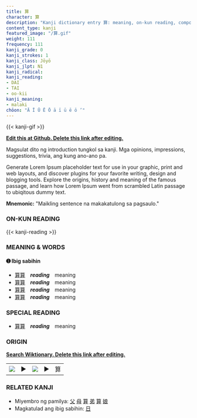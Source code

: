 ```yaml
---
title: 算
character: 算
description: "Kanji dictionary entry 算: meaning, on-kun reading, compounds, origin, related kanji"
content_type: kanji
featured_image: "/算.gif"
weight: 111
frequency: 111
kanji_grade: 0
kanji_strokes: 1
kanji_class: Jōyō
kanji_jlpt: N1
kanji_radical: 
kanji_reading: 
- DAI
- TAI
- oo-kii
kanji_meaning:
- malaki
chōon: "Ā Ī Ū Ē Ō ā ī ū ē ō ’"
---
```

[//]: # (Don't edit the line below. Kanji animated GIF code is automatically generated.)
{{< kanji-gif >}}

[//]: # (Edit below this line.)

**[Edit this at Github. Delete this link after editing.](https://github.com/tim0g/tim/tree/main/content/kanji/算/index.md)**

Magsulat dito ng introduction tungkol sa kanji. Mga opinions, impressions, suggestions, trivia, ang kung ano-ano pa.

Generate Lorem Ipsum placeholder text for use in your graphic, print and web layouts, and discover plugins for your favorite writing, design and blogging tools. Explore the origins, history and meaning of the famous passage, and learn how Lorem Ipsum went from scrambled Latin passage to ubiqitous dummy text.
 
**Mnemonic:** "Maikling sentence na makakatulong sa pagsaulo."

### ON-KUN READING

[//]: # (Don't edit the line below. ON-KUN READING code is automatically generated.)
{{< kanji-reading >}}

### MEANING & WORDS

#### ➊ **Ibig sabihin**
  - [算](../算)[算](../算)　***reading***　meaning
  - [算](../算)[算](../算)　***reading***　meaning
  - [算](../算)[算](../算)　***reading***　meaning
  - [算](../算)[算](../算)　***reading***　meaning

### SPECIAL READING
  - [算](../算)[算](../算)　***reading***　meaning

### ORIGIN

**[Search Wiktionary. Delete this link after editing.](https://wiktionary.org/wiki/算)**
<table class="kanji-table"><tr><td>
<img src="60px-算-bronze.svg.png">
</td><td>▶</td><td>
<img src="60px-算-oracle.svg.png">
</td><td>▶</td>
<td class="kanji-origin">算</td>
</tr></table>

### RELATED KANJI
- Miyembro ng pamilya: [父](../父) [母](../母) [算](../算) [弟](../弟) [算](../算) [娘](../娘)
- Magkatulad ang ibig sabihin: [日](../日)
